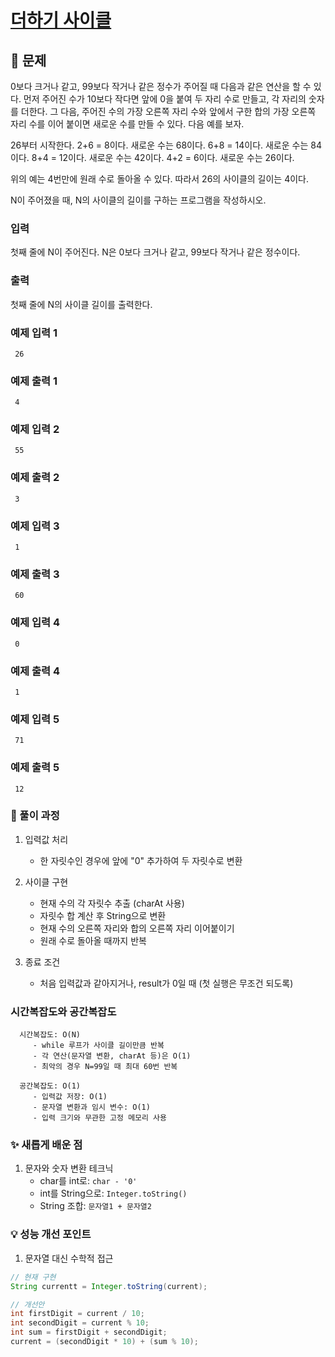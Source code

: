 # [더하기 사이클](https://www.acmicpc.net/problem/1110)

## 📌 문제
0보다 크거나 같고, 99보다 작거나 같은 정수가 주어질 때 다음과 같은 연산을 할 수 있다. 먼저 주어진 수가 10보다 작다면 앞에 0을 붙여 두 자리 수로 만들고, 각 자리의 숫자를 더한다. 그 다음, 주어진 수의 가장 오른쪽 자리 수와 앞에서 구한 합의 가장 오른쪽 자리 수를 이어 붙이면 새로운 수를 만들 수 있다. 다음 예를 보자.

26부터 시작한다. 2+6 = 8이다. 새로운 수는 68이다. 6+8 = 14이다. 새로운 수는 84이다. 8+4 = 12이다. 새로운 수는 42이다. 4+2 = 6이다. 새로운 수는 26이다.

위의 예는 4번만에 원래 수로 돌아올 수 있다. 따라서 26의 사이클의 길이는 4이다.

N이 주어졌을 때, N의 사이클의 길이를 구하는 프로그램을 작성하시오.

### 입력
첫째 줄에 N이 주어진다. N은 0보다 크거나 같고, 99보다 작거나 같은 정수이다.

### 출력
첫째 줄에 N의 사이클 길이를 출력한다.

### 예제 입력 1

     26

### 예제 출력 1

     4


### 예제 입력 2

     55

### 예제 출력 2

     3

### 예제 입력 3

     1

### 예제 출력 3

     60

### 예제 입력 4

     0

### 예제 출력 4

     1

### 예제 입력 5

     71

### 예제 출력 5

     12



### 🧰 풀이 과정

1. 입력값 처리
   - 한 자릿수인 경우에 앞에 "0" 추가하여 두 자릿수로 변환


2. 사이클 구현
   - 현재 수의 각 자릿수 추출 (charAt 사용)
   - 자릿수 합 계산 후 String으로 변환
   - 현재 수의 오른쪽 자리와 합의 오른쪽 자리 이어붙이기
   - 원래 수로 돌아올 때까지 반복


3. 종료 조건
   - 처음 입력값과 같아지거나, result가 0일 때 (첫 실행은 무조건 되도록)



### 시간복잡도와 공간복잡도

      
      시간복잡도: O(N)
         - while 루프가 사이클 길이만큼 반복
         - 각 연산(문자열 변환, charAt 등)은 O(1)
         - 최악의 경우 N=99일 때 최대 60번 반복
      
      공간복잡도: O(1)
         - 입력값 저장: O(1)
         - 문자열 변환과 임시 변수: O(1)
         - 입력 크기와 무관한 고정 메모리 사용


### ✨ 새롭게 배운 점
1. 문자와 숫자 변환 테크닉
   - char를 int로: ```char - '0'```
   - int를 String으로: ```Integer.toString()```
   - String 조합: ```문자열1 + 문자열2```



### 💡 성능 개선 포인트
1. 문자열 대신 수학적 접근

```java
// 현재 구현
String currentt = Integer.toString(current);

// 개선안
int firstDigit = current / 10;
int secondDigit = current % 10;
int sum = firstDigit + secondDigit;
current = (secondDigit * 10) + (sum % 10);
```